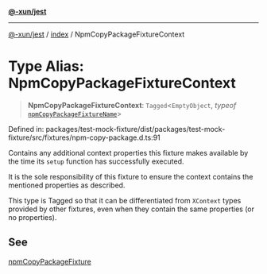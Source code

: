 [**@-xun/jest**](../../README.md)

***

[@-xun/jest](../../README.md) / [index](../README.md) / NpmCopyPackageFixtureContext

# Type Alias: NpmCopyPackageFixtureContext

> **NpmCopyPackageFixtureContext**: `Tagged`\<`EmptyObject`, *typeof* [`npmCopyPackageFixtureName`](../variables/npmCopyPackageFixtureName.md)\>

Defined in: packages/test-mock-fixture/dist/packages/test-mock-fixture/src/fixtures/npm-copy-package.d.ts:91

Contains any additional context properties this fixture makes available by
the time its `setup` function has successfully executed.

It is the sole responsibility of this fixture to ensure the context contains
the mentioned properties as described.

This type is Tagged so that it can be differentiated from `XContext`
types provided by other fixtures, even when they contain the same properties
(or no properties).

## See

[npmCopyPackageFixture](../functions/npmCopyPackageFixture.md)

